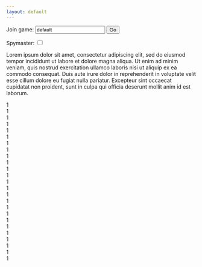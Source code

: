 ```yaml
---
layout: default
---
```


<form>
  <label for="gname">Join game:</label>
  <input type="text" id="gname" name="gname" value="default">
  <input type="button" onclick="joinGame()" value="Go">
</form> 

Spymaster:
<label class="switch">
  <input type="checkbox" id="spyCheck" onclick="spymaster();">
  <span class="slider round"></span>
</label>



Lorem ipsum dolor sit amet, consectetur adipiscing elit, sed do eiusmod tempor incididunt ut labore et dolore magna aliqua. Ut enim ad minim veniam, quis nostrud exercitation ullamco laboris nisi ut aliquip ex ea commodo consequat. Duis aute irure dolor in reprehenderit in voluptate velit esse cillum dolore eu fugiat nulla pariatur. Excepteur sint occaecat cupidatat non proident, sunt in culpa qui officia deserunt mollit anim id est laborum.

<div class="wrapper">
  <div class="box">1</div>
  <div class="box">1</div>
  <div class="box">1</div>
  <div class="box">1</div>
  <div class="box">1</div>
  <div class="box">1</div>
  <div class="box">1</div>
  <div class="box">1</div>
  <div class="box">1</div>
  <div class="box">1</div>
  <div class="box">1</div>
  <div class="box">1</div>
  <div class="box">1</div>
  <div class="box">1</div>
  <div class="box">1</div>
  <div class="box">1</div>
  <div class="box">1</div>
  <div class="box">1</div>
  <div class="box">1</div>
  <div class="box">1</div>
  <div class="box">1</div>
  <div class="box">1</div>
  <div class="box">1</div>
  <div class="box">1</div>
  <div class="box">1</div>
</div>


